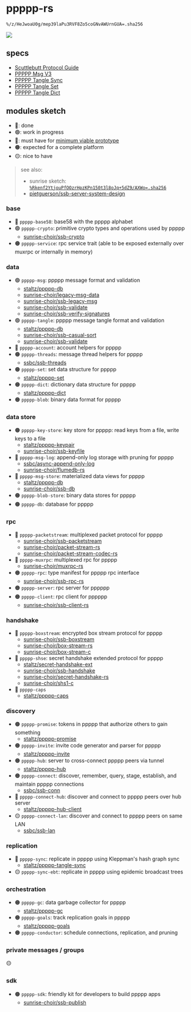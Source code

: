 # ppppp-rs

`%/z/HeJwoaU0g/mep39laPu3RVF8Zo5coGNvAWUrnGUA=.sha256`

![](https://i.kym-cdn.com/photos/images/original/002/205/488/707.jpg)

## specs

- [Scuttlebutt Protocol Guide](https://ssbc.github.io/scuttlebutt-protocol-guide/)
- [PPPPP Msg V3](https://github.com/staltz/ppppp-db/blob/master/protospec.md)
- [PPPPP Tangle Sync](https://github.com/staltz/ppppp-tangle-sync/blob/master/protospec.md)
- [PPPPP Tangle Set](https://github.com/staltz/ppppp-set/blob/master/protospec.md)
- [PPPPP Tangle Dict](https://github.com/staltz/ppppp-dict/blob/master/protospec.md)

## modules sketch


- 🔵: done
- 🟢: work in progress
- 🔴: must have for [minimum viable prototype](https://github.com/ahdinosaur/ppppp-rs/issues/1)
- 🟠: expected for a complete platform
- 🟡: nice to have

> see also:
>
> - sunrise sketch: [`%Rkenf2YtjouPfOOzrHpzKPn150t3l8oJq+5dZ9/AXWo=.sha256`](https://viewer.scuttlebot.io/%25Rkenf2YtjouPfOOzrHpzKPn150t3l8oJq%2B5dZ9%2FAXWo%3D.sha256)
> - [pietguerson/ssb-server-system-design](https://github.com/pietgeursen/ssb-server-system-design)

### base

- 🔵 `ppppp-base58`: base58 with the ppppp alphabet
- 🟢 `ppppp-crypto`: primitive crypto types and operations used by ppppp
  - [sunrise-choir/ssb-crypto](https://github.com/sunrise-choir/ssb-crypto)
- 🟠 `ppppp-service`: rpc service trait (able to be exposed externally over muxrpc or internally in memory)

### data

- 🟢 `ppppp-msg`: ppppp message format and validation
  - [staltz/ppppp-db](https://github.com/staltz/ppppp-db)
  - [sunrise-choir/legacy-msg-data](https://github.com/sunrise-choir/legacy-msg-data)
  - [sunrise-choir/ssb-legacy-msg](https://github.com/sunrise-choir/ssb-legacy-msg)
  - [sunrise-choir/ssb-validate](https://github.com/sunrise-choir/ssb-validate)
  - [sunrise-choir/ssb-verify-signatures](https://github.com/sunrise-choir/ssb-verify-signatures)
- 🟢 `ppppp-tangle`: ppppp message tangle format and validation
  - [staltz/ppppp-db](https://github.com/staltz/ppppp-db)
  - [sunrise-choir/ssb-casual-sort](https://github.com/sunrise-choir/ssb-casual-sort)
  - [sunrise-choir/ssb-validate](https://github.com/sunrise-choir/ssb-validate)
- 🔴 `ppppp-account`: account helpers for ppppp
- 🟠 `ppppp-threads`: message thread helpers for ppppp
  - [ssbc/ssb-threads](https://github.com/ssbc/ssb-threads)
- 🟠 `ppppp-set`: set data structure for ppppp
  - [staltz/ppppp-set](https://github.com/staltz/ppppp-set)
- 🟠 `ppppp-dict`: dictionary data structure for ppppp
  - [staltz/ppppp-dict](https://github.com/staltz/ppppp-dict)
- 🟠 `ppppp-blob`: binary data format for ppppp

### data store

- 🟠 `ppppp-key-store`: key store for ppppp: read keys from a file, write keys to a file
  - [staltz/ppppp-keypair](https://github.com/staltz/ppppp-keypair)
  - [sunrise-choir/ssb-keyfile](https://github.com/sunrise-choir/ssb-keyfile)
- 🔴 `ppppp-msg-log`: append-only log storage with pruning for ppppp
  - [ssbc/async-append-only-log](https://github.com/ssbc/async-append-only-log)
  - [sunrise-choir/flumedb-rs](https://github.com/sunrise-choir/flumedb-rs)
- 🔴 `ppppp-msg-store`: materialized data views for ppppp
  - [staltz/ppppp-db](https://github.com/staltz/ppppp-db)
  - [sunrise-choir/ssb-db](https://github.com/sunrise-choir/ssb-db)
- 🟠 `ppppp-blob-store`: binary data stores for ppppp
- 🟠 `ppppp-db`: database for ppppp

### rpc

- 🔴 `ppppp-packetstream`: multiplexed packet protocol for ppppp
  - [sunrise-choir/ssb-packetstream](https://github.com/sunrise-choir/ssb-packetstream)
  - [sunrise-choir/packet-stream-rs](https://github.com/sunrise-choir/packet-stream-rs)
  - [sunrise-choir/packet-stream-codec-rs](https://github.com/sunrise-choir/packet-stream-codec-rs)
- 🔴 `ppppp-muxrpc`: multiplexed rpc for ppppp
  - [sunrise-choir/muxrpc-rs](https://github.com/sunrise-choir/muxrpc-rs)
- 🟠 `ppppp-rpc`: type manifest for ppppp rpc interface
  - [sunrise-choir/ssb-rpc-rs](https://github.com/sunrise-choir/ssb-rpc-rs)
- 🟠 `ppppp-server`: rpc server for pppppp
- 🟠 `ppppp-client`: rpc client for pppppp
  - [sunrise-choir/ssb-client-rs](https://github.com/sunrise-choir/ssb-client-rs)

### handshake

- 🔴 `ppppp-boxstream`: encrypted box stream protocol for ppppp
  - [sunrise-choir/ssb-boxstream](https://github.com/sunrise-choir/ssb-boxstream)
  - [sunrise-choir/box-stream-rs](https://github.com/sunrise-choir/box-stream-rs)
  - [sunrise-choir/box-stream-c](https://github.com/sunrise-choir/box-stream-c)
- 🔴 `ppppp-shse`: secret handshake extended protocol for ppppp
  - [staltz/secret-handshake-ext](https://github.com/staltz/secret-handshake-ext)
  - [sunrise-choir/ssb-handshake](https://github.com/sunrise-choir/ssb-handshake)
  - [sunrise-choir/secret-handshake-rs](https://github.com/sunrise-choir/secret-handshake-rs)
  - [sunrise-choir/shs1-c](https://github.com/sunrise-choir/shs1-c)
- 🔴 `ppppp-caps`
  - [staltz/ppppp-caps](https://github.com/staltz/ppppp-caps)

### discovery

- 🟠 `ppppp-promise`: tokens in ppppp that authorize others to gain something
  - [staltz/ppppp-promise](https://github.com/staltz/ppppp-promise)
- 🟠 `ppppp-invite`: invite code generator and parser for ppppp
  - [staltz/ppppp-invite](https://github.com/staltz/ppppp-invite)
- 🟠 `ppppp-hub`: server to cross-connect ppppp peers via tunnel
  - [staltz/ppppp-hub](https://github.com/staltz/ppppp-hub)
- 🟠 `ppppp-connect`: discover, remember, query, stage, establish, and maintain ppppp connections
  - [ssbc/ssb-conn](https://github.com/ssbc/ssb-conn)
- 🔴 `ppppp-connect-hub`: discover and connect to ppppp peers over hub server
  - [staltz/ppppp-hub-client](https://github.com/staltz/ppppp-hub-client)
- 🟡 `ppppp-connect-lan`: discover and connect to ppppp peers on same LAN
  - [ssbc/ssb-lan](https://github.com/ssbc/ssb-lan)

### replication

- 🔴 `ppppp-sync`: replicate in ppppp using Kleppman's hash graph sync
  - [staltz/ppppp-tangle-sync](https://github.com/staltz/ppppp-tangle-sync)
- 🟡 `ppppp-sync-ebt`: replicate in ppppp using epidemic broadcast trees

### orchestration

- 🟠 `ppppp-gc`: data garbage collector for ppppp
  - [staltz/ppppp-gc](https://github.com/staltz/ppppp-gc)
- 🟠 `ppppp-goals`: track replication goals in ppppp
  - [staltz/ppppp-goals](https://github.com/staltz/ppppp-goals)
- 🟠 `ppppp-conductor`: schedule connections, replication, and pruning

### private messages / groups

🟡

### sdk

- 🟠 `ppppp-sdk`: friendly kit for developers to build ppppp apps
  - [sunrise-choir/ssb-publish](https://github.com/sunrise-choir/ssb-publish)
